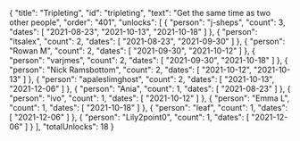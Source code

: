 {
  "title": "Tripleting",
  "id": "tripleting",
  "text": "Get the same time as two other people",
  "order": "401",
  "unlocks": [
    {
      "person": "j-sheps",
      "count": 3,
      "dates": [
        "2021-08-23",
        "2021-10-13",
        "2021-10-18"
      ]
    },
    {
      "person": "itsalex",
      "count": 2,
      "dates": [
        "2021-08-23",
        "2021-09-30"
      ]
    },
    {
      "person": "Rowan M",
      "count": 2,
      "dates": [
        "2021-09-30",
        "2021-10-12"
      ]
    },
    {
      "person": "varjmes",
      "count": 2,
      "dates": [
        "2021-09-30",
        "2021-10-18"
      ]
    },
    {
      "person": "Nick Ramsbottom",
      "count": 2,
      "dates": [
        "2021-10-12",
        "2021-10-13"
      ]
    },
    {
      "person": "apaleslimghost",
      "count": 2,
      "dates": [
        "2021-10-13",
        "2021-12-06"
      ]
    },
    {
      "person": "Ania",
      "count": 1,
      "dates": [
        "2021-08-23"
      ]
    },
    {
      "person": "ivo",
      "count": 1,
      "dates": [
        "2021-10-12"
      ]
    },
    {
      "person": "Emma L",
      "count": 1,
      "dates": [
        "2021-10-18"
      ]
    },
    {
      "person": "leaf",
      "count": 1,
      "dates": [
        "2021-12-06"
      ]
    },
    {
      "person": "Lily2point0",
      "count": 1,
      "dates": [
        "2021-12-06"
      ]
    }
  ],
  "totalUnlocks": 18
}